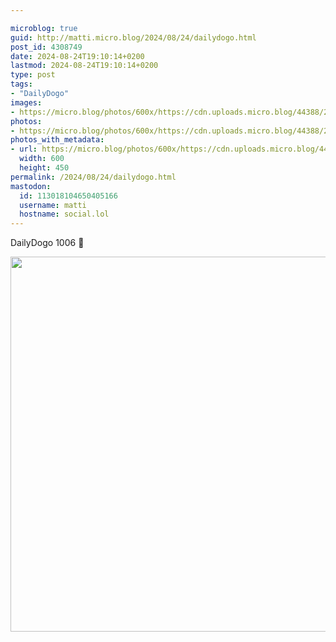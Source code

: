 ```yaml
---

microblog: true
guid: http://matti.micro.blog/2024/08/24/dailydogo.html
post_id: 4308749
date: 2024-08-24T19:10:14+0200
lastmod: 2024-08-24T19:10:14+0200
type: post
tags:
- "DailyDogo"
images:
- https://micro.blog/photos/600x/https://cdn.uploads.micro.blog/44388/2024/41136c30e06b4d8bae3e6952324fbca9.jpg
photos:
- https://micro.blog/photos/600x/https://cdn.uploads.micro.blog/44388/2024/41136c30e06b4d8bae3e6952324fbca9.jpg
photos_with_metadata:
- url: https://micro.blog/photos/600x/https://cdn.uploads.micro.blog/44388/2024/41136c30e06b4d8bae3e6952324fbca9.jpg
  width: 600
  height: 450
permalink: /2024/08/24/dailydogo.html
mastodon:
  id: 113018104650405166
  username: matti
  hostname: social.lol
---
```

DailyDogo 1006 🐶

<img src="/media/uploads/2024/41136c30e06b4d8bae3e6952324fbca9.jpg" width="600" alt="" />
